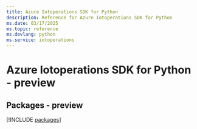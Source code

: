 ```yaml
---
title: Azure Iotoperations SDK for Python
description: Reference for Azure Iotoperations SDK for Python
ms.date: 03/17/2025
ms.topic: reference
ms.devlang: python
ms.service: iotoperations
---
```

# Azure Iotoperations SDK for Python - preview
## Packages - preview
[!INCLUDE [packages](iotoperations-index.md)]